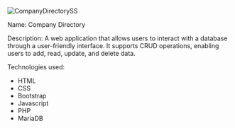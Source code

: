 ![CompanyDirectorySS](https://github.com/koenigone/mohammadMoHMD/assets/40247243/fc8be0f1-4e61-4cac-99a1-f2f96ae2070a)

Name: Company Directory

Description:
A web application that allows users to interact with a database through a user-friendly interface. It supports CRUD operations, enabling users to add, read, update, and delete data.

Technologies used:
- HTML
- CSS
- Bootstrap
- Javascript
- PHP
- MariaDB
